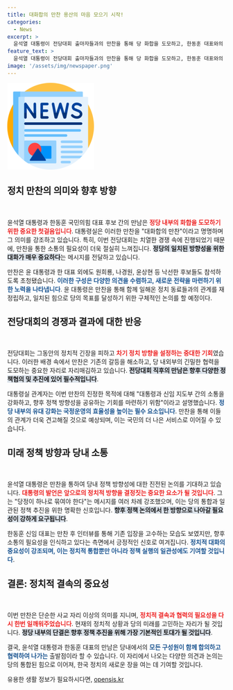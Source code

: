 ```yaml
---
title: 대화합의 만찬 용산의 마음 모으기 시작!
categories:
  - News
excerpt: >
  윤석열 대통령이 전당대회 출마자들과의 만찬을 통해 당 화합을 도모하고, 한동훈 대표와의 독대 가능성까지 언급했습니다. 대통령실은 대화합의 만찬이 될 것이라고 강조하며, 당정 소통 방안 마련을 기대하고 있습니다.
feature_text: >
  윤석열 대통령이 전당대회 출마자들과의 만찬을 통해 당 화합을 도모하고, 한동훈 대표와의 독대 가능성까지 언급했습니다. 대통령실은 대화합의 만찬이 될 것이라고 강조하며, 당정 소통 방안 마련을 기대하고 있습니다.
image: '/assets/img/newspaper.png'
---
```


<p><img src="/assets/img/newspaper.png" alt="kimp 속보" /></p>

<h2 data-ke-size="size26">정치 만찬의 의미와 향후 방향</h2>

<p data-ke-size="size16">&nbsp;</p>

<p>윤석열 대통령과 한동훈 국민의힘 대표 후보 간의 만남은 <b><span style="color: #ee2323;">정당 내부의 화합을 도모하기 위한 중요한 첫걸음입니다</span></b>. 대통령실은 이러한 만찬을 "대화합의 만찬"이라고 명명하며 그 의미를 강조하고 있습니다. 특히, 이번 전당대회는 치열한 경쟁 속에 진행되었기 때문에, 만찬을 통한 소통의 필요성이 더욱 절실히 느껴집니다. <b><span style="background-color: #21538527;">정당의 일치된 방향성을 위한 대화가 매우 중요하다</span></b>는 메시지를 전달하고 있습니다. </p>

<p>만찬은 윤 대통령과 한 대표 외에도 원희룡, 나경원, 윤상현 등 낙선한 후보들도 참석하도록 초청됐습니다. <b><span style="color: #1a5490;">이러한 구성은 다양한 의견을 수렴하고, 새로운 전략을 마련하기 위한 노력을 나타냅니다</span></b>. 윤 대통령은 만찬을 통해 함께 일해온 정치 동료들과의 관계를 재정립하고, 일치된 힘으로 당의 목표를 달성하기 위한 구체적인 논의를 할 예정이다.</p>

<h2 data-ke-size="size26">전당대회의 경쟁과 결과에 대한 반응</h2>

<p data-ke-size="size16">&nbsp;</p>

<p>전당대회는 그동안의 정치적 긴장을 피하고 <b><span style="color: #ee2323;">차기 정치 방향을 설정하는 중대한 기회</span></b>였습니다. 이러한 배경 속에서 만찬은 기존의 갈등을 해소하고, 당 내외부의 긴밀한 협력을 도모하는 중요한 자리로 자리매김하고 있습니다. <b><span style="background-color: #21538527;">전당대회 직후의 만남은 향후 다양한 정책협의 및 추진에 있어 필수적입니다</span></b>. </p>

<p>대통령실 관계자는 이번 만찬의 진정한 목적에 대해 "대통령과 신임 지도부 간의 소통을 강화하고, 향후 정책 방향성을 공유하는 기회를 마련하기 위함"이라고 설명했습니다. <b><span style="color: #1a5490;">정당 내부의 유대 강화는 국정운영의 효율성을 높이는 필수 요소입니다</span></b>. 만찬을 통해 이들의 관계가 더욱 견고해질 것으로 예상되며, 이는 국민의 더 나은 서비스로 이어질 수 있습니다.</p>

<h2 data-ke-size="size26">미래 정책 방향과 당내 소통</h2>

<p data-ke-size="size16">&nbsp;</p>

<p>윤석열 대통령은 만찬을 통하여 당내 정책 방향성에 대한 진전된 논의를 기대하고 있습니다. <b><span style="color: #ee2323;">대통령의 발언은 앞으로의 정치적 방향을 결정짓는 중요한 요소가 될 것입니다</span></b>. 그는 "당정이 하나로 묶여야 한다"는 메시지를 여러 차례 강조했으며, 이는 당의 통합과 일관된 정책 추진을 위한 명확한 신호입니다. <b><span style="background-color: #21538527;">향후 정책 논의에서 한 방향으로 나아갈 필요성이 강하게 요구됩니다</span></b>.</p>

<p>한동훈 신임 대표는 만찬 후 인터뷰를 통해 기존 입장을 고수하는 모습도 보였지만, 향후 소통의 필요성을 인식하고 있다는 측면에서 긍정적인 신호로 여겨집니다. <b><span style="color: #1a5490;">정치적 대화의 중요성이 강조되며, 이는 정치적 통합뿐만 아니라 정책 실행의 일관성에도 기여할 것입니다</span></b>.</p>

<h2 data-ke-size="size26">결론: 정치적 결속의 중요성</h2>

<p data-ke-size="size16">&nbsp;</p>

<p>이번 만찬은 단순한 사교 자리 이상의 의미를 지니며, <b><span style="color: #ee2323;">정치적 결속과 협력의 필요성을 다시 한번 일깨워주었습니다</span></b>. 현재의 정치적 상황과 당의 미래를 고민하는 자리가 될 것입니다. <b><span style="background-color: #21538527;">정당 내부의 단결은 향후 정책 추진을 위해 가장 기본적인 토대가 될 것입니다</span></b>.</p>

<p>결국, 윤석열 대통령과 한동훈 대표의 만남은 당내에서의 <b><span style="color: #1a5490;">모든 구성원이 함께 합의하고 협력하여 나가는</span></b> 출발점이라 할 수 있습니다. 이 자리에서 나오는 다양한 의견과 논의는 당의 통합된 힘으로 이어져, 한국 정치의 새로운 장을 여는 데 기여할 것입니다.</p>
유용한 생활 정보가 필요하시다면, <a href="https://opensis.kr" rel="dofollow">opensis.kr</a>


